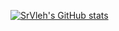 [![SrVleh's GitHub stats](https://github-readme-stats.vercel.app/api?username=SrVleh&theme=tokyonight&show_icons=true)](https://github.com/SrVleh/BookStore-front)
